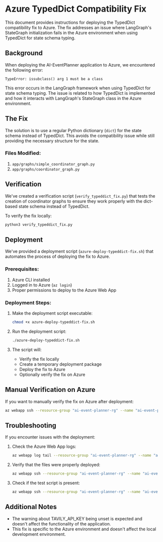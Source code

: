 # Azure TypedDict Compatibility Fix

This document provides instructions for deploying the TypedDict compatibility fix to Azure. The fix addresses an issue where LangGraph's StateGraph initialization fails in the Azure environment when using TypedDict for state schema typing.

## Background

When deploying the AI-EventPlanner application to Azure, we encountered the following error:

```
TypeError: issubclass() arg 1 must be a class
```

This error occurs in the LangGraph framework when using TypedDict for state schema typing. The issue is related to how TypedDict is implemented and how it interacts with LangGraph's StateGraph class in the Azure environment.

## The Fix

The solution is to use a regular Python dictionary (`dict`) for the state schema instead of TypedDict. This avoids the compatibility issue while still providing the necessary structure for the state.

### Files Modified:

1. `app/graphs/simple_coordinator_graph.py`
2. `app/graphs/coordinator_graph.py`

## Verification

We've created a verification script (`verify_typeddict_fix.py`) that tests the creation of coordinator graphs to ensure they work properly with the dict-based state schema instead of TypedDict.

To verify the fix locally:

```bash
python3 verify_typeddict_fix.py
```

## Deployment

We've provided a deployment script (`azure-deploy-typeddict-fix.sh`) that automates the process of deploying the fix to Azure.

### Prerequisites:

1. Azure CLI installed
2. Logged in to Azure (`az login`)
3. Proper permissions to deploy to the Azure Web App

### Deployment Steps:

1. Make the deployment script executable:
   ```bash
   chmod +x azure-deploy-typeddict-fix.sh
   ```

2. Run the deployment script:
   ```bash
   ./azure-deploy-typeddict-fix.sh
   ```

3. The script will:
   - Verify the fix locally
   - Create a temporary deployment package
   - Deploy the fix to Azure
   - Optionally verify the fix on Azure

## Manual Verification on Azure

If you want to manually verify the fix on Azure after deployment:

```bash
az webapp ssh --resource-group "ai-event-planner-rg" --name "ai-event-planner-saas-py" --command "python test_fix.py"
```

## Troubleshooting

If you encounter issues with the deployment:

1. Check the Azure Web App logs:
   ```bash
   az webapp log tail --resource-group "ai-event-planner-rg" --name "ai-event-planner-saas-py"
   ```

2. Verify that the files were properly deployed:
   ```bash
   az webapp ssh --resource-group "ai-event-planner-rg" --name "ai-event-planner-saas-py" --command "ls -la app/graphs/"
   ```

3. Check if the test script is present:
   ```bash
   az webapp ssh --resource-group "ai-event-planner-rg" --name "ai-event-planner-saas-py" --command "ls -la"
   ```

## Additional Notes

- The warning about TAVILY_API_KEY being unset is expected and doesn't affect the functionality of the application.
- This fix is specific to the Azure environment and doesn't affect the local development environment.

